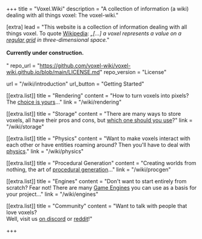 +++
title = "Voxel.Wiki"
description = "A collection of information (a wiki) dealing with all things voxel: The voxel-wiki."

[extra]
lead = "This website is a collection of information dealing with all things voxel. To quote <a href='https://en.wikipedia.org/wiki/Voxel'>Wikipedia</a>:&nbsp;<i>„[...] a voxel represents a value on a <a href='https://en.wikipedia.org/wiki/Regular_grid'>regular grid</a> in three-dimensional space.‟</i> <br><br><b>Currently under construction.</b><br><br>"
repo_url = "https://github.com/voxel-wiki/voxel-wiki.github.io/blob/main/LICENSE.md"
repo_version = "License"

url = "/wiki/introduction"
url_button = "Getting Started"

[[extra.list]]
title = "Rendering"
content = "How to turn voxels into pixels?<br> The <a href='wiki/rendering/'>choice is yours</a>..."
link = "/wiki/rendering"

[[extra.list]]
title = "Storage"
content = "There are many ways to store voxels, all have their pros and cons, but <a href='wiki/storage/'>which one should you use</a>?"
link = "/wiki/storage"

[[extra.list]]
title = "Physics"
content = "Want to make voxels interact with each other or have entities roaming around? Then you'll have to deal with <a href='wiki/physics/'>physics</a>."
link = "/wiki/physics"

[[extra.list]]
title = "Procedural Generation"
content = "Creating worlds from nothing, the art of <a href='wiki/procgen/'>procedural generation</a>..."
link = "/wiki/procgen"

[[extra.list]]
title = "Engines"
content = "Don't want to start entirely from scratch? Fear not! There are many <a href='wiki/engines/'>Game Engines</a> you can use as a basis for your project..."
link = "/wiki/engines"

[[extra.list]]
title = "Community"
content = "Want to talk with people that love voxels?<br>Well, visit us <a href='http://voxelgamedev.com/'>on discord</a> or <a href='http://reddit.com/r/voxelgamedev/'>reddit</a>!"

+++
